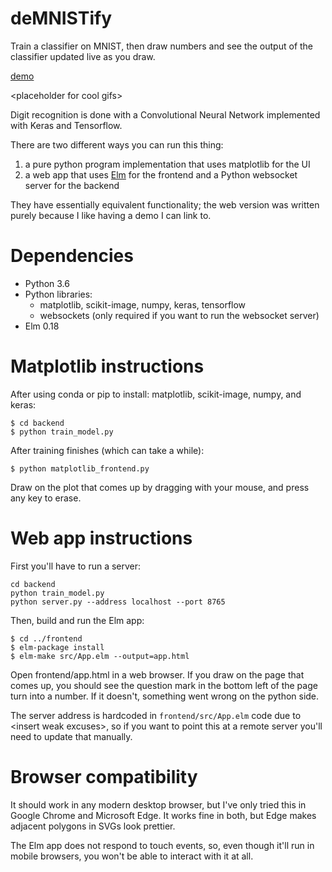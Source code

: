 # deMNISTify

Train a classifier on MNIST, then draw numbers and see the output of the classifier
updated live as you draw.

[demo](http://s3.us-west-1.amazonaws.com/hi-mom-im-on-the-internet/mnist.html)

\<placeholder for cool gifs\>

Digit recognition is done with a Convolutional Neural Network implemented with Keras and Tensorflow.

There are two different ways you can run this thing:
1. a pure python program implementation that uses matplotlib for the UI
2. a web app that uses [Elm](http://elm-lang.org/) for the frontend and a Python websocket server for the backend

They have essentially equivalent functionality; the web version was written purely
because I like having a demo I can link to.

# Dependencies
- Python 3.6
- Python libraries:
    - matplotlib, scikit-image, numpy, keras, tensorflow
    - websockets (only required if you want to run the websocket server)
- Elm 0.18

# Matplotlib instructions
After using conda or pip to install: matplotlib, scikit-image, numpy, and keras:
```
$ cd backend
$ python train_model.py
```
After training finishes (which can take a while):
```
$ python matplotlib_frontend.py
```
Draw on the plot that comes up by dragging with your mouse, and press any key to erase.

# Web app instructions
First you'll have to run a server:
```
cd backend
python train_model.py
python server.py --address localhost --port 8765
```

Then, build and run the Elm app:
```
$ cd ../frontend
$ elm-package install
$ elm-make src/App.elm --output=app.html
```

Open frontend/app.html in a web browser. If you draw on the page that comes up,
you should see the question mark in the bottom left of the page turn into a
number. If it doesn't, something went wrong on the python side.

The server address is hardcoded in `frontend/src/App.elm` code due to \<insert weak excuses\>, so if you want to point this at a remote server you'll need to update
that manually.

# Browser compatibility
It should work in any modern desktop browser, but I've only tried this in Google Chrome and Microsoft Edge.
It works fine in both, but Edge makes adjacent polygons in SVGs look prettier.

The Elm app does not respond to touch events, so, even though it'll run in mobile
browsers, you won't be able to interact with it at all.
